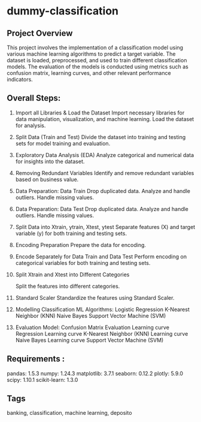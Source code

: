 # dummy-classification

## Project Overview

This project involves the implementation of a classification model using various machine learning algorithms to predict a target variable. 
The dataset is loaded, preprocessed, and used to train different classification models. 
The evaluation of the models is conducted using metrics such as confusion matrix, learning curves, and other relevant performance indicators.
## Overall Steps:
1. Import all Libraries & Load the Dataset
   Import necessary libraries for data manipulation, visualization, and machine learning.
   Load the dataset for analysis.

2. Split Data (Train and Test)
   Divide the dataset into training and testing sets for model training and evaluation.

3. Exploratory Data Analysis (EDA)
   Analyze categorical and numerical data for insights into the dataset.

4. Removing Redundant Variables
   Identify and remove redundant variables based on business value.

5. Data Preparation: Data Train
    Drop duplicated data.
    Analyze and handle outliers.
    Handle missing values.

6. Data Preparation: Data Test
  Drop duplicated data.
  Analyze and handle outliers.
  Handle missing values.

7. Split Data into Xtrain, ytrain, Xtest, ytest
   Separate features (X) and target variable (y) for both training and testing sets.

8. Encoding Preparation
        Prepare the data for encoding.

9. Encode Separately for Data Train and Data Test
        Perform encoding on categorical variables for both training and testing sets.

10. Split Xtrain and Xtest into Different Categories

    Split the features into different categories.

11. Standard Scaler
    Standardize the features using Standard Scaler.

12. Modelling Classification ML Algorithms:
    Logistic Regression
    K-Nearest Neighbor (KNN)
    Naive Bayes
    Support Vector Machine (SVM)

13. Evaluation Model:
    Confusion Matrix Evaluation
    Learning curve Regression
    Learning curve K-Nearest Neighbor (KNN)
    Learning curve Naive Bayes
    Learning curve Support Vector Machine (SVM)

## Requirements :
pandas: 1.5.3
numpy: 1.24.3
matplotlib: 3.7.1
seaborn: 0.12.2
plotly: 5.9.0
scipy: 1.10.1
scikit-learn: 1.3.0

## Tags
banking, classification, machine learning, deposito
